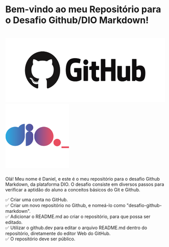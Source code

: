 # Bem-vindo ao meu Repositório para o Desafio Github/DIO Markdown!

<h1> <img src="image-4.png" alt="GitHub" width="500px" height="200px"> <img src="image-2.png" alt="GitHub" width="200px" height="200px"> </h1>

Olá! Meu nome é Daniel, e este é o meu repositório para o desafio Github Markdown, da plataforma DIO. O desafio consiste em diversos passos para verificar a aptidão do aluno a conceitos básicos do Git e Github.

✅ Criar uma conta no GitHub.<br>
✅ Criar um novo repositório no Github, e nomeá-lo como "desafio-github-markdown".<br>
✅ Adicionar o README.md ao criar o repositório, para que possa ser editado.<br>
✅ Utilizar o github.dev para editar o arquivo README.md dentro do repositório, diretamente do editor Web do GitHub.<br>
✅ O repositório deve ser público.<br>
